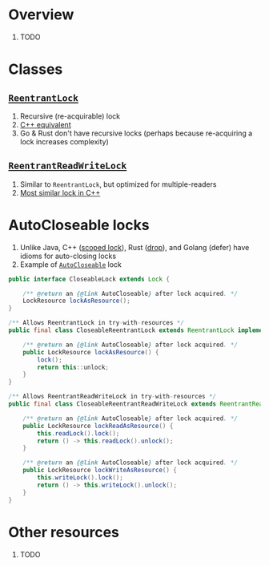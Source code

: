 # Overview
1. TODO


# Classes
## [`ReentrantLock`](https://docs.oracle.com/en/java/javase/21/docs/api/java.base/java/util/concurrent/locks/ReentrantLock.html)
1. Recursive (re-acquirable) lock
1. [C++ equivalent](https://en.cppreference.com/w/cpp/thread/recursive_mutex)
1. Go & Rust don't have recursive locks (perhaps because re-acquiring a lock increases complexity)


## [`ReentrantReadWriteLock`](https://docs.oracle.com/en/java/javase/21/docs/api/java.base/java/util/concurrent/locks/ReentrantReadWriteLock.html)
1. Similar to `ReentrantLock`, but optimized for multiple-readers
1. [Most similar lock in C++](https://en.cppreference.com/w/cpp/thread/shared_mutex)


# AutoCloseable locks
1. Unlike Java, C++ ([scoped lock](https://en.cppreference.com/w/cpp/thread/scoped_lock)), Rust ([drop](https://doc.rust-lang.org/std/sync/struct.Mutex.html#method.unlock)), and Golang (defer) have idioms for auto-closing locks
1. Example of [`AutoCloseable`](https://docs.oracle.com/en/java/javase/21/docs/api/java.base/java/lang/AutoCloseable.html) lock
```java
public interface CloseableLock extends Lock {

    /** @return an {@link AutoCloseable} after lock acquired. */
    LockResource lockAsResource();
}
```
```java
/** Allows ReentrantLock in try-with-resources */
public final class CloseableReentrantLock extends ReentrantLock implements CloseableLock {

    /** @return an {@link AutoCloseable} after lock acquired. */
    public LockResource lockAsResource() {
        lock();
        return this::unlock;
    }
}
```
```java
/** Allows ReentrantReadWriteLock in try-with-resources */
public final class CloseableReentrantReadWriteLock extends ReentrantReadWriteLock {

    /** @return an {@link AutoCloseable} after lock acquired. */
    public LockResource lockReadAsResource() {
        this.readLock().lock();
        return () -> this.readLock().unlock();
    }

    /** @return an {@link AutoCloseable} after lock acquired. */
    public LockResource lockWriteAsResource() {
        this.writeLock().lock();
        return () -> this.writeLock().unlock();
    }
}
```


# Other resources
1. TODO
